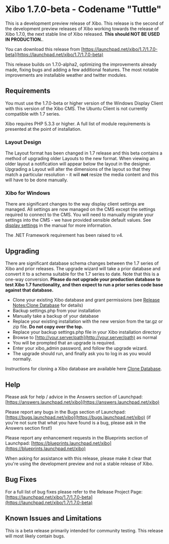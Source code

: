 <!--toc=getting_started-->
# Xibo 1.7.0-beta - Codename "Tuttle"

This is a development preview release of Xibo. This release is the second of the development preview releases of Xibo working towards the release of Xibo 1.7.0, the next stable line of Xibo released. **This should NOT BE USED IN PRODUCTION.**.

You can download this release from [https://launchpad.net/xibo/1.7/1.7.0-beta](https://launchpad.net/xibo/1.7/1.7.0-beta)

This release builds on 1.7.0-alpha2, optimizing the improvements already made, fixing bugs and adding a few additional features. The most notable improvements are installable weather and twitter modules.

## Requirements

You must use the 1.7.0-beta or higher version of the Windows Display Client with this version of the Xibo CMS. The Ubuntu Client is not currently compatible with 1.7 series.

Xibo requires PHP 5.3.3 or higher. A full list of module requirements is presented at the point of installation.

### Layout Design
The Layout format has been changed in 1.7 release and this beta contains a method of upgrading older Layouts to the new format. When viewing an older layout a notification will appear below the layout in the designer. Upgrading a Layout will alter the dimensions of the layout so that they match a particular resolution - it will **not** resize the media content and this will have to be done manually.

### Xibo for Windows

There are significant changes to the way display client settings are managed. All settings are now managed on the CMS except the settings required to connect to the CMS. You will need to manually migrate your settings into the CMS - we have provided sensible default values. See [display settings](index.php?toc=user_and_display&p=admin/displayprofiles) in the manual for more information.

The .NET Framework requirement has been raised to v4.

## Upgrading

There are significant database schema changes between the 1.7 series of Xibo and prior releases. The upgrade wizard will take a prior database and convert it to a schema suitable for the 1.7 series to date. Note that this is a one-way conversion. **Please do not upgrade your production database to test Xibo 1.7 functionality, and then expect to run a prior series code base against that database.**

*   Clone your existing Xibo database and grant permissions (see [Release Notes:Clone Database](release_notes_clonedb.html "Clone Database") for details)
*   Backup settings.php from your installation
*   Manually take a backup of your database
*   Replace your existing installation with the new version from the tar.gz or zip file. **Do not copy over the top.**
*   Replace your backup settings.php file in your Xibo installation directory
*   Browse to [http://your.server/path](http://your.server/path) as normal
*   You will be prompted that an upgrade is required.
*   Enter your xibo_admin password, and follow the upgrade wizard.
*   The upgrade should run, and finally ask you to log in as you would normally.

Instructions for cloning a Xibo database are available here [Clone Database](release_notes_clonedb.html "Clone Database").

## Help

Please ask for help / advice in the Answers section of Launchpad: [https://answers.launchpad.net/xibo](https://answers.launchpad.net/xibo)

Please report any bugs in the Bugs section of Launchpad: [https://bugs.launchpad.net/xibo](https://bugs.launchpad.net/xibo) (if you're not sure that what you have found is a bug, please ask in the Answers section first!)

Please report any enhancement requests in the Blueprints section of Launchpad: [https://blueprints.launchpad.net/xibo](https://blueprints.launchpad.net/xibo)

When asking for assistance with this release, please make it clear that you're using the development preview and not a stable release of Xibo.

## Bug Fixes

For a full list of bug fixes please refer to the Release Project Page: [https://launchpad.net/xibo/1.7/1.7.0-beta](https://launchpad.net/xibo/1.7/1.7.0-beta)

## Known Issues and Limitations

This is a beta release primarily intended for community testing. This release will most likely contain bugs.